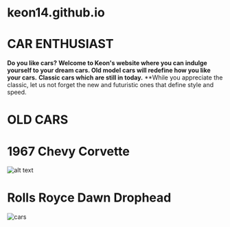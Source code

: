 # keon14.github.io
# CAR ENTHUSIAST
**Do you like cars?**
**Welcome to Keon's website where you can indulge yourself to your dream cars.  Old model cars will redefine how you like your cars.**
**Classic cars which are still in today.**
**While you appreciate the classic, let us not forget the new and futuristic ones that define style and speed. 

# OLD CARS
# 1967 Chevy Corvette
![alt text](https://user-images.githubusercontent.com/118324310/205443463-dbd218a6-88f9-4e70-9a64-f387fcdeda36.png)
# Rolls Royce Dawn Drophead
![cars](https://user-images.githubusercontent.com/118324310/205443685-b367ecd7-ae5d-456c-9599-961c09ac5767.png)





